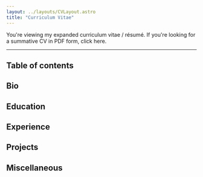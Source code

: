```yaml
---
layout: ../layouts/CVLayout.astro
title: "Curriculum Vitae"
---
```


You're viewing my expanded curriculum vitae / résumé. If you're looking for a summative CV in PDF form, click here.

---

## Table of contents

## Bio

## Education

## Experience

## Projects

## Miscellaneous
